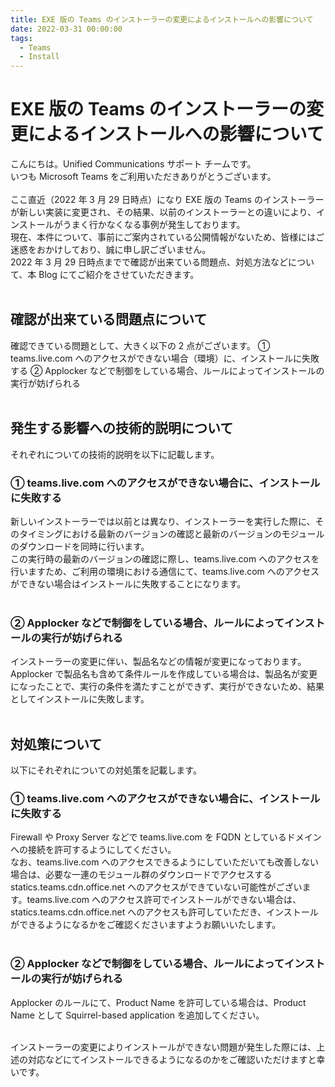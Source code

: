 ```yaml
---
title: EXE 版の Teams のインストーラーの変更によるインストールへの影響について
date: 2022-03-31 00:00:00
tags:
  - Teams
  - Install
---
```


# EXE 版の Teams のインストーラーの変更によるインストールへの影響について

こんにちは。Unified Communications サポート チームです。  
いつも Microsoft Teams をご利用いただきありがとうございます。  
<br />
ここ直近（2022 年 3 月 29 日時点）になり EXE 版の Teams のインストーラーが新しい実装に変更され、その結果、以前のインストーラーとの違いにより、インストールがうまく行かなくなる事例が発生しております。  
現在、本件について、事前にご案内されている公開情報がないため、皆様にはご迷惑をおかけしており、誠に申し訳ございません。  
2022 年 3 月 29 日時点までで確認が出来ている問題点、対処方法などについて、本 Blog にてご紹介をさせていただきます。  
<br />

## 確認が出来ている問題点について
確認できている問題として、大きく以下の 2 点がございます。
① teams.live.com へのアクセスができない場合（環境）に、インストールに失敗する
② Applocker などで制御をしている場合、ルールによってインストールの実行が妨げられる  
<br />

## 発生する影響への技術的説明について
それぞれについての技術的説明を以下に記載します。

### ① teams.live.com へのアクセスができない場合に、インストールに失敗する
新しいインストーラーでは以前とは異なり、インストーラーを実行した際に、そのタイミングにおける最新のバージョンの確認と最新のバージョンのモジュールのダウンロードを同時に行います。  
この実行時の最新のバージョンの確認に際し、teams.live.com へのアクセスを行いますため、ご利用の環境における通信にて、teams.live.com へのアクセスができない場合はインストールに失敗することになります。  
<br />

### ② Applocker などで制御をしている場合、ルールによってインストールの実行が妨げられる  
インストーラーの変更に伴い、製品名などの情報が変更になっております。Applocker で製品名も含めて条件ルールを作成している場合は、製品名が変更になったことで、実行の条件を満たすことができず、実行ができないため、結果としてインストールに失敗します。  
<br />

## 対処策について
以下にそれぞれについての対処策を記載します。

### ① teams.live.com へのアクセスができない場合に、インストールに失敗する
Firewall や Proxy Server などで teams.live.com を FQDN としているドメインへの接続を許可するようにしてください。  
なお、teams.live.com へのアクセスできるようにしていただいても改善しない場合は、必要な一連のモジュール群のダウンロードでアクセスする statics.teams.cdn.office.net へのアクセスができていない可能性がございます。teams.live.com へのアクセス許可でインストールができない場合は、statics.teams.cdn.office.net へのアクセスも許可していただき、インストールができるようになるかをご確認くださいますようお願いいたします。  
<br />

### ② Applocker などで制御をしている場合、ルールによってインストールの実行が妨げられる  
Applocker のルールにて、Product Name を許可している場合は、Product Name として Squirrel-based application を追加してください。  
<br />


インストーラーの変更によりインストールができない問題が発生した際には、上述の対応などにてインストールできるようになるのかをご確認いただけますと幸いです。  
<br />